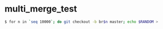 multi_merge_test
================

```bash
$ for n in `seq 10000`; do git checkout -b br$n master; echo $RANDOM > $RANDOM$RANDOM$RANDOM$RANDOM; git add .; git commit -m"$RANDOM"; done; git checkout master; brs="`git branch | grep -v master`"; git merge $brs; git branch -D $brs; git rm *; git commit -m"del"
```
